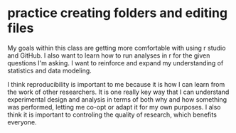 # practice creating folders and editing files

My goals within this class are getting more comfortable with
using r studio and GitHub. I also want to learn how to run 
analyses in r for the given questions I'm asking. I want to 
reinforce and expand my understanding of statistics and data modeling.

I think reproducibility is important to me because it is how I can
learn from the work of other researchers. It is one really key way
that I can understand experimental design and analysis in terms
of both why and how something was performed, letting me co-opt or
adapt it for my own purposes. I also think it is important to 
controling the quality of research, which benefits everyone.